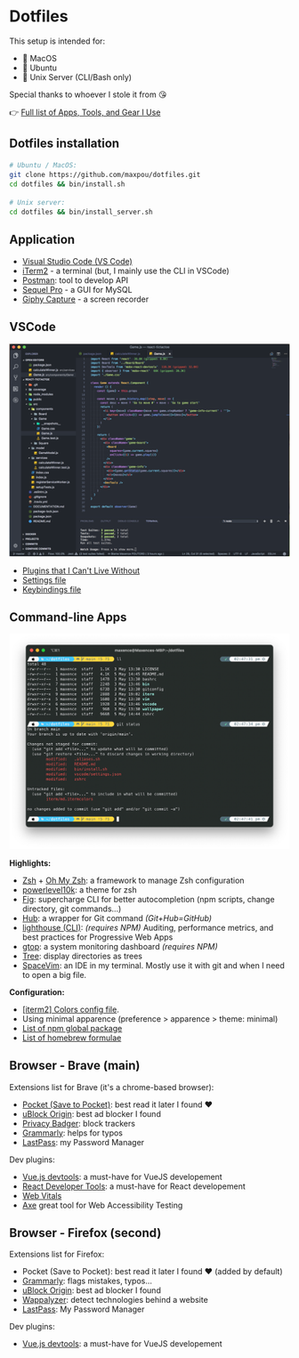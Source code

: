 # Dotfiles

This setup is intended for: 

* :apple: MacOS
* :penguin: Ubuntu
* :penguin: Unix Server (CLI/Bash only)

Special thanks to whoever I stole it from :kissing_heart:

👉 [Full list of Apps, Tools, and Gear I Use](https://www.maxpou.fr/uses)

## Dotfiles installation

```bash
# Ubuntu / MacOS:
git clone https://github.com/maxpou/dotfiles.git
cd dotfiles && bin/install.sh

# Unix server:
cd dotfiles && bin/install_server.sh
```

## Application

* [Visual Studio Code (VS Code)](https://code.visualstudio.com)
* [iTerm2](https://iterm2.com/) - a terminal (but, I mainly use the CLI in VSCode)
* [Postman](https://chrome.google.com/webstore/detail/postman/fhbjgbiflinjbdggehcddcbncdddomop): tool to develop API
* [Sequel Pro](https://www.sequelpro.com/) - a GUI for MySQL
* [Giphy Capture](https://giphy.com/apps/giphycapture) - a screen recorder

## VSCode

![VS Code](./.github/vscode.png)

* [Plugins that I Can't Live Without](./vscode/install_plugin.sh)
* [Settings file](./vscode/settings.json)
* [Keybindings file](./vscode/keybindings.json)


## Command-line Apps

![iTerm](./.github/terminal.png)

**Highlights:**  
* [Zsh](https://github.com/robbyrussell/oh-my-zsh/wiki/Installing-ZSH) + [Oh My Zsh](https://github.com/robbyrussell/oh-my-zsh): a framework to manage Zsh configuration
* [powerlevel10k](https://github.com/romkatv/powerlevel10k): a theme for zsh
* [Fig](https://fig.io/): supercharge CLI for better autocompletion (npm scripts, change directory, git commands...)
* [Hub](https://github.com/github/hub): a wrapper for Git command *(Git+Hub=GitHub)*
* [lighthouse (CLI)](https://github.com/GoogleChrome/lighthouse#cli-options): *(requires NPM)* Auditing, performance metrics, and best practices for Progressive Web Apps
* [gtop](https://github.com/aksakalli/gtop): a system monitoring dashboard *(requires NPM)*
* [Tree](https://formulae.brew.sh/formula/tree): display directories as trees
* [SpaceVim](https://spacevim.org): an IDE in my terminal. Mostly use it with git and when I need to open a big file.

**Configuration:**  
* [[iterm2] Colors config file](./iterm/md.itermcolors). 
* Using minimal apparence (preference > apparence > theme: minimal)
* [List of npm global package](./bin/install-npm-globals.sh)
* [List of homebrew formulae](./bin/install-brew.sh)

## Browser - Brave (main)

Extensions list for Brave (it's a chrome-based browser):

* [Pocket (Save to Pocket)](https://chrome.google.com/webstore/detail/save-to-pocket/niloccemoadcdkdjlinkgdfekeahmflj): best read it later I found ❤️
* [uBlock Origin](https://chrome.google.com/webstore/detail/ublock-origin/cjpalhdlnbpafiamejdnhcphjbkeiagm): best ad blocker I found
* [Privacy Badger](https://chrome.google.com/webstore/detail/privacy-badger/pkehgijcmpdhfbdbbnkijodmdjhbjlgp): block trackers
* [Grammarly](https://chrome.google.com/webstore/detail/grammarly-for-chrome/kbfnbcaeplbcioakkpcpgfkobkghlhen/related?hl=en): helps for typos
* [LastPass](https://chrome.google.com/webstore/detail/lastpass-free-password-ma/hdokiejnpimakedhajhdlcegeplioahd?hl=fr): my Password Manager

Dev plugins:
* [Vue.js devtools](https://chrome.google.com/webstore/detail/vuejs-devtools/nhdogjmejiglipccpnnnanhbledajbpd): a must-have for VueJS developement
* [React Developer Tools](https://chrome.google.com/webstore/detail/react-developer-tools/fmkadmapgofadopljbjfkapdkoienihi): a must-have for React developement
* [Web Vitals](https://chrome.google.com/webstore/detail/web-vitals/ahfhijdlegdabablpippeagghigmibma)
* [Axe](https://chrome.google.com/webstore/detail/axe-devtools-web-accessib/lhdoppojpmngadmnindnejefpokejbdd) great tool for Web Accessibility Testing

## Browser - Firefox (second)

Extensions list for Firefox:

* Pocket (Save to Pocket): best read it later I found ❤️ (added by default)
* [Grammarly](https://addons.mozilla.org/fr/firefox/addon/grammarly-1/): flags mistakes, typos...
* [uBlock Origin](https://addons.mozilla.org/en-US/firefox/addon/momentumdash/): best ad blocker I found
* [Wappalyzer](https://addons.mozilla.org/en-US/firefox/addon/wappalyzer/): detect technologies behind a website
* [LastPass](https://addons.mozilla.org/en-US/firefox/addon/lastpass-password-manager/): My Password Manager

Dev plugins:
* [Vue.js devtools](https://addons.mozilla.org/en-US/firefox/addon/vue-js-devtools/): a must-have for VueJS developement

